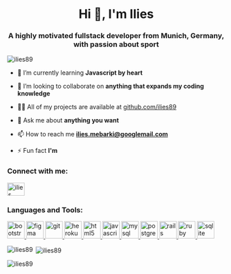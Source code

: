 <h1 align="center">Hi 👋, I'm Ilies</h1>
<h3 align="center">A highly motivated fullstack developer from Munich, Germany, with passion about sport</h3>

<p align="left"> <img src="https://komarev.com/ghpvc/?username=ilies89&label=Profile%20views&color=0e75b6&style=flat" alt="ilies89" /> </p>

- 🌱 I’m currently learning **Javascript by heart**

- 👯 I’m looking to collaborate on **anything that expands my coding knowledge**

- 👨‍💻 All of my projects are available at [github.com/ilies89](github.com/ilies89)

- 💬 Ask me about **anything you want**

- 📫 How to reach me **ilies.mebarki@googlemail.com**

- ⚡ Fun fact **I'm**

<h3 align="left">Connect with me:</h3>
<p align="left">
<a href="https://linkedin.com/in/ilies mebarki" target="blank"><img align="center" src="https://cdn.jsdelivr.net/npm/simple-icons@3.0.1/icons/linkedin.svg" alt="ilies mebarki" height="30" width="40" /></a>
</p>

<h3 align="left">Languages and Tools:</h3>
<p align="left"> <a href="https://getbootstrap.com" target="_blank"> <img src="https://devicons.github.io/devicon/devicon.git/icons/bootstrap/bootstrap-plain.svg" alt="bootstrap" width="40" height="40"/> </a> <a href="https://www.figma.com/" target="_blank"> <img src="https://www.vectorlogo.zone/logos/figma/figma-icon.svg" alt="figma" width="40" height="40"/> </a> <a href="https://git-scm.com/" target="_blank"> <img src="https://www.vectorlogo.zone/logos/git-scm/git-scm-icon.svg" alt="git" width="40" height="40"/> </a> <a href="https://heroku.com" target="_blank"> <img src="https://www.vectorlogo.zone/logos/heroku/heroku-icon.svg" alt="heroku" width="40" height="40"/> </a> <a href="https://www.w3.org/html/" target="_blank"> <img src="https://devicons.github.io/devicon/devicon.git/icons/html5/html5-original-wordmark.svg" alt="html5" width="40" height="40"/> </a> <a href="https://developer.mozilla.org/en-US/docs/Web/JavaScript" target="_blank"> <img src="https://devicons.github.io/devicon/devicon.git/icons/javascript/javascript-original.svg" alt="javascript" width="40" height="40"/> </a> <a href="https://www.mysql.com/" target="_blank"> <img src="https://devicons.github.io/devicon/devicon.git/icons/mysql/mysql-original-wordmark.svg" alt="mysql" width="40" height="40"/> </a> <a href="https://www.postgresql.org" target="_blank"> <img src="https://devicons.github.io/devicon/devicon.git/icons/postgresql/postgresql-original-wordmark.svg" alt="postgresql" width="40" height="40"/> </a> <a href="https://rubyonrails.org" target="_blank"> <img src="https://devicons.github.io/devicon/devicon.git/icons/rails/rails-original-wordmark.svg" alt="rails" width="40" height="40"/> </a> <a href="https://www.ruby-lang.org/en/" target="_blank"> <img src="https://devicons.github.io/devicon/devicon.git/icons/ruby/ruby-original-wordmark.svg" alt="ruby" width="40" height="40"/> </a> <a href="https://www.sqlite.org/" target="_blank"> <img src="https://www.vectorlogo.zone/logos/sqlite/sqlite-icon.svg" alt="sqlite" width="40" height="40"/> </a> </p>

<p><img align="left" src="https://github-readme-stats.vercel.app/api/top-langs?username=ilies89&show_icons=true&locale=en&layout=compact" alt="ilies89" /></p>

<p>&nbsp;<img align="center" src="https://github-readme-stats.vercel.app/api?username=ilies89&show_icons=true&locale=en" alt="ilies89" /></p>

<p><img align="center" src="https://github-readme-streak-stats.herokuapp.com/?user=ilies89&" alt="ilies89" /></p>
